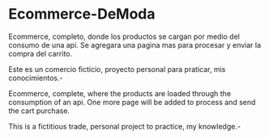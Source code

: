 # Ecommerce-DeModa

<!-- Español -->
Ecommerce, completo, donde los productos se cargan por medio del consumo de una api.
Se agregara una pagina mas para procesar y enviar la compra del carrito. 

Este es un comercio ficticio, proyecto personal para praticar, mis conocimientos.- 

<!-- English -->
Ecommerce, complete, where the products are loaded through the consumption of an api.
One more page will be added to process and send the cart purchase.

This is a fictitious trade, personal project to practice, my knowledge.-